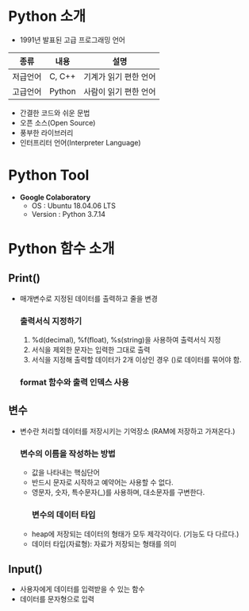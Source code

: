 # Python 소개
* 1991년 발표된 고급 프로그래밍 언어
  
|종류|내용|설명|
|------|---|---|
|저급언어|C, C++|기계가 읽기 편한 언어
|고급언어|Python|사람이 읽기 편한 언어|
* 간결한 코드와 쉬운 문법
* 오픈 소스(Open Source)
* 풍부한 라이브러리
* 인터프리터 언어(Interpreter Language)

# Python Tool
* **Google Colaboratory**
  * OS : Ubuntu 18.04.06 LTS 
  * Version : Python 3.7.14

# Python 함수 소개
## Print()
* 매개변수로 지정된 데이터를 출력하고 줄을 변경
    ### 출력서식 지정하기
  1. %d(decimal), %f(float), %s(string)을 사용하여 출력서식 지정
  2. 서식을 제외한 문자는 입력한 그대로 출력
  3. 서식을 지정해 출력할 데이터가 2개 이상인 경우 ()로 데이터를 묶어야 함.
    ### format 함수와 출력 인덱스 사용

## 변수
* 변수란 처리할 데이터를 저장시키는 기억장소 (RAM에 저장하고 가져온다.)
    ### 변수의 이름을 작성하는 방법
  * 값을 나타내는 핵심단어
  * 반드시 문자로 시작하고 예약어는 사용할 수 없다.
  * 영문자, 숫자, 특수문자(_)를 사용하며, 대소문자를 구변한다.
    ### 변수의 데이터 타입
  * heap에 저장되는 데이터의 형태가 모두 제각각이다. (기능도 다 다르다.)
  * 데이터 타입(자료형): 자료가 저장되는 형태를 의미
  
## Input()
* 사용자에게 데이터를 입력받을 수 있는 함수
* 데이터를 문자형으로 입력